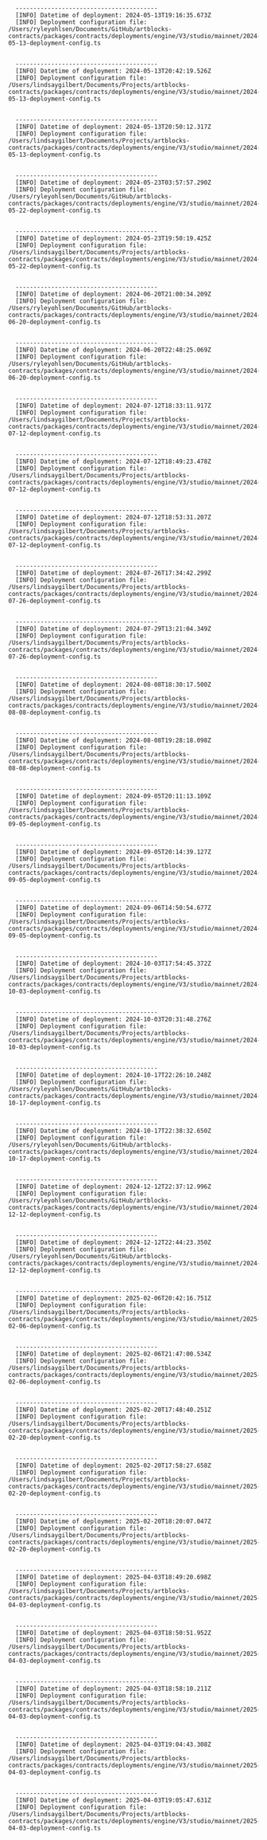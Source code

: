 
      ----------------------------------------
      [INFO] Datetime of deployment: 2024-05-13T19:16:35.673Z
      [INFO] Deployment configuration file: /Users/ryleyohlsen/Documents/GitHub/artblocks-contracts/packages/contracts/deployments/engine/V3/studio/mainnet/2024-05-13-deployment-config.ts

    
      ----------------------------------------
      [INFO] Datetime of deployment: 2024-05-13T20:42:19.526Z
      [INFO] Deployment configuration file: /Users/lindsaygilbert/Documents/Projects/artblocks-contracts/packages/contracts/deployments/engine/V3/studio/mainnet/2024-05-13-deployment-config.ts

    
      ----------------------------------------
      [INFO] Datetime of deployment: 2024-05-13T20:50:12.317Z
      [INFO] Deployment configuration file: /Users/lindsaygilbert/Documents/Projects/artblocks-contracts/packages/contracts/deployments/engine/V3/studio/mainnet/2024-05-13-deployment-config.ts

    
      ----------------------------------------
      [INFO] Datetime of deployment: 2024-05-23T03:57:57.290Z
      [INFO] Deployment configuration file: /Users/ryleyohlsen/Documents/GitHub/artblocks-contracts/packages/contracts/deployments/engine/V3/studio/mainnet/2024-05-22-deployment-config.ts

    
      ----------------------------------------
      [INFO] Datetime of deployment: 2024-05-23T19:50:19.425Z
      [INFO] Deployment configuration file: /Users/lindsaygilbert/Documents/Projects/artblocks-contracts/packages/contracts/deployments/engine/V3/studio/mainnet/2024-05-22-deployment-config.ts

    
      ----------------------------------------
      [INFO] Datetime of deployment: 2024-06-20T21:00:34.209Z
      [INFO] Deployment configuration file: /Users/ryleyohlsen/Documents/GitHub/artblocks-contracts/packages/contracts/deployments/engine/V3/studio/mainnet/2024-06-20-deployment-config.ts

    
      ----------------------------------------
      [INFO] Datetime of deployment: 2024-06-20T22:48:25.069Z
      [INFO] Deployment configuration file: /Users/ryleyohlsen/Documents/GitHub/artblocks-contracts/packages/contracts/deployments/engine/V3/studio/mainnet/2024-06-20-deployment-config.ts

    
      ----------------------------------------
      [INFO] Datetime of deployment: 2024-07-12T18:33:11.917Z
      [INFO] Deployment configuration file: /Users/lindsaygilbert/Documents/Projects/artblocks-contracts/packages/contracts/deployments/engine/V3/studio/mainnet/2024-07-12-deployment-config.ts

    
      ----------------------------------------
      [INFO] Datetime of deployment: 2024-07-12T18:49:23.478Z
      [INFO] Deployment configuration file: /Users/lindsaygilbert/Documents/Projects/artblocks-contracts/packages/contracts/deployments/engine/V3/studio/mainnet/2024-07-12-deployment-config.ts

    
      ----------------------------------------
      [INFO] Datetime of deployment: 2024-07-12T18:53:31.207Z
      [INFO] Deployment configuration file: /Users/lindsaygilbert/Documents/Projects/artblocks-contracts/packages/contracts/deployments/engine/V3/studio/mainnet/2024-07-12-deployment-config.ts

    
      ----------------------------------------
      [INFO] Datetime of deployment: 2024-07-26T17:34:42.299Z
      [INFO] Deployment configuration file: /Users/lindsaygilbert/Documents/Projects/artblocks-contracts/packages/contracts/deployments/engine/V3/studio/mainnet/2024-07-26-deployment-config.ts

    
      ----------------------------------------
      [INFO] Datetime of deployment: 2024-07-29T13:21:04.349Z
      [INFO] Deployment configuration file: /Users/lindsaygilbert/Documents/Projects/artblocks-contracts/packages/contracts/deployments/engine/V3/studio/mainnet/2024-07-26-deployment-config.ts

    
      ----------------------------------------
      [INFO] Datetime of deployment: 2024-08-08T18:30:17.500Z
      [INFO] Deployment configuration file: /Users/lindsaygilbert/Documents/Projects/artblocks-contracts/packages/contracts/deployments/engine/V3/studio/mainnet/2024-08-08-deployment-config.ts

    
      ----------------------------------------
      [INFO] Datetime of deployment: 2024-08-08T19:28:18.098Z
      [INFO] Deployment configuration file: /Users/lindsaygilbert/Documents/Projects/artblocks-contracts/packages/contracts/deployments/engine/V3/studio/mainnet/2024-08-08-deployment-config.ts

    
      ----------------------------------------
      [INFO] Datetime of deployment: 2024-09-05T20:11:13.109Z
      [INFO] Deployment configuration file: /Users/lindsaygilbert/Documents/Projects/artblocks-contracts/packages/contracts/deployments/engine/V3/studio/mainnet/2024-09-05-deployment-config.ts

    
      ----------------------------------------
      [INFO] Datetime of deployment: 2024-09-05T20:14:39.127Z
      [INFO] Deployment configuration file: /Users/lindsaygilbert/Documents/Projects/artblocks-contracts/packages/contracts/deployments/engine/V3/studio/mainnet/2024-09-05-deployment-config.ts

    
      ----------------------------------------
      [INFO] Datetime of deployment: 2024-09-06T14:50:54.677Z
      [INFO] Deployment configuration file: /Users/lindsaygilbert/Documents/Projects/artblocks-contracts/packages/contracts/deployments/engine/V3/studio/mainnet/2024-09-05-deployment-config.ts

    
      ----------------------------------------
      [INFO] Datetime of deployment: 2024-10-03T17:54:45.372Z
      [INFO] Deployment configuration file: /Users/lindsaygilbert/Documents/Projects/artblocks-contracts/packages/contracts/deployments/engine/V3/studio/mainnet/2024-10-03-deployment-config.ts

    
      ----------------------------------------
      [INFO] Datetime of deployment: 2024-10-03T20:31:48.276Z
      [INFO] Deployment configuration file: /Users/lindsaygilbert/Documents/Projects/artblocks-contracts/packages/contracts/deployments/engine/V3/studio/mainnet/2024-10-03-deployment-config.ts

    
      ----------------------------------------
      [INFO] Datetime of deployment: 2024-10-17T22:26:10.248Z
      [INFO] Deployment configuration file: /Users/ryleyohlsen/Documents/GitHub/artblocks-contracts/packages/contracts/deployments/engine/V3/studio/mainnet/2024-10-17-deployment-config.ts

    
      ----------------------------------------
      [INFO] Datetime of deployment: 2024-10-17T22:38:32.650Z
      [INFO] Deployment configuration file: /Users/ryleyohlsen/Documents/GitHub/artblocks-contracts/packages/contracts/deployments/engine/V3/studio/mainnet/2024-10-17-deployment-config.ts

    
      ----------------------------------------
      [INFO] Datetime of deployment: 2024-12-12T22:37:12.996Z
      [INFO] Deployment configuration file: /Users/ryleyohlsen/Documents/GitHub/artblocks-contracts/packages/contracts/deployments/engine/V3/studio/mainnet/2024-12-12-deployment-config.ts

    
      ----------------------------------------
      [INFO] Datetime of deployment: 2024-12-12T22:44:23.350Z
      [INFO] Deployment configuration file: /Users/ryleyohlsen/Documents/GitHub/artblocks-contracts/packages/contracts/deployments/engine/V3/studio/mainnet/2024-12-12-deployment-config.ts

    
      ----------------------------------------
      [INFO] Datetime of deployment: 2025-02-06T20:42:16.751Z
      [INFO] Deployment configuration file: /Users/lindsaygilbert/Documents/Projects/artblocks-contracts/packages/contracts/deployments/engine/V3/studio/mainnet/2025-02-06-deployment-config.ts

    
      ----------------------------------------
      [INFO] Datetime of deployment: 2025-02-06T21:47:00.534Z
      [INFO] Deployment configuration file: /Users/lindsaygilbert/Documents/Projects/artblocks-contracts/packages/contracts/deployments/engine/V3/studio/mainnet/2025-02-06-deployment-config.ts

    
      ----------------------------------------
      [INFO] Datetime of deployment: 2025-02-20T17:48:40.251Z
      [INFO] Deployment configuration file: /Users/lindsaygilbert/Documents/Projects/artblocks-contracts/packages/contracts/deployments/engine/V3/studio/mainnet/2025-02-20-deployment-config.ts

    
      ----------------------------------------
      [INFO] Datetime of deployment: 2025-02-20T17:58:27.658Z
      [INFO] Deployment configuration file: /Users/lindsaygilbert/Documents/Projects/artblocks-contracts/packages/contracts/deployments/engine/V3/studio/mainnet/2025-02-20-deployment-config.ts

    
      ----------------------------------------
      [INFO] Datetime of deployment: 2025-02-20T18:20:07.047Z
      [INFO] Deployment configuration file: /Users/lindsaygilbert/Documents/Projects/artblocks-contracts/packages/contracts/deployments/engine/V3/studio/mainnet/2025-02-20-deployment-config.ts

    
      ----------------------------------------
      [INFO] Datetime of deployment: 2025-04-03T18:49:20.698Z
      [INFO] Deployment configuration file: /Users/lindsaygilbert/Documents/Projects/artblocks-contracts/packages/contracts/deployments/engine/V3/studio/mainnet/2025-04-03-deployment-config.ts

    
      ----------------------------------------
      [INFO] Datetime of deployment: 2025-04-03T18:50:51.952Z
      [INFO] Deployment configuration file: /Users/lindsaygilbert/Documents/Projects/artblocks-contracts/packages/contracts/deployments/engine/V3/studio/mainnet/2025-04-03-deployment-config.ts

    
      ----------------------------------------
      [INFO] Datetime of deployment: 2025-04-03T18:58:10.211Z
      [INFO] Deployment configuration file: /Users/lindsaygilbert/Documents/Projects/artblocks-contracts/packages/contracts/deployments/engine/V3/studio/mainnet/2025-04-03-deployment-config.ts

    
      ----------------------------------------
      [INFO] Datetime of deployment: 2025-04-03T19:04:43.308Z
      [INFO] Deployment configuration file: /Users/lindsaygilbert/Documents/Projects/artblocks-contracts/packages/contracts/deployments/engine/V3/studio/mainnet/2025-04-03-deployment-config.ts

    
      ----------------------------------------
      [INFO] Datetime of deployment: 2025-04-03T19:05:47.631Z
      [INFO] Deployment configuration file: /Users/lindsaygilbert/Documents/Projects/artblocks-contracts/packages/contracts/deployments/engine/V3/studio/mainnet/2025-04-03-deployment-config.ts

    